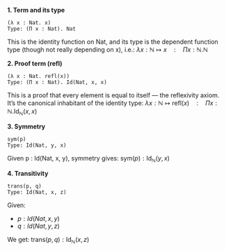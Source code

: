 
__1. Term and its type__

```shell
(λ x : Nat. x)
Type: (Π x : Nat). Nat
```

This is the identity function on Nat, and its type is the dependent function type (though not really depending on x), i.e.:
$\lambda x : \mathbb{N} \mapsto x \quad : \quad \Pi x : \mathbb{N}. \mathbb{N}$



__2. Proof term (refl)__

```shell
(λ x : Nat. refl(x))
Type: (Π x : Nat). Id(Nat, x, x)
```

This is a proof that every element is equal to itself — the reflexivity axiom. It’s the canonical inhabitant of the identity type:
$\lambda x : \mathbb{N} \mapsto \mathsf{refl}(x) \quad : \quad \Pi x : \mathbb{N}. \mathsf{Id}_{\mathbb{N}}(x, x)$




__3. Symmetry__

```shell
sym(p)
Type: Id(Nat, y, x)
```

Given p : Id(Nat, x, y), symmetry gives:
$\mathsf{sym}(p) : \mathsf{Id}_{\mathbb{N}}(y, x)$




__4. Transitivity__

```shell
trans(p, q)
Type: Id(Nat, x, z)
```

Given:
- $p : Id(Nat, x, y)$
- $q : Id(Nat, y, z)$

We get:
$\mathsf{trans}(p, q) : \mathsf{Id}_{\mathbb{N}}(x, z)$


